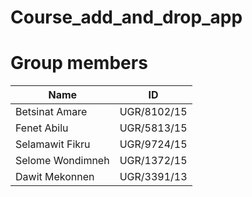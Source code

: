 # Course_add_and_drop_app
# Group members
| Name                | ID            |
|---------------------|---------------|
| Betsinat Amare      | UGR/8102/15   |
| Fenet Abilu         | UGR/5813/15   |
| Selamawit Fikru     | UGR/9724/15   |
| Selome Wondimneh    | UGR/1372/15   |
| Dawit Mekonnen      | UGR/3391/13   |
